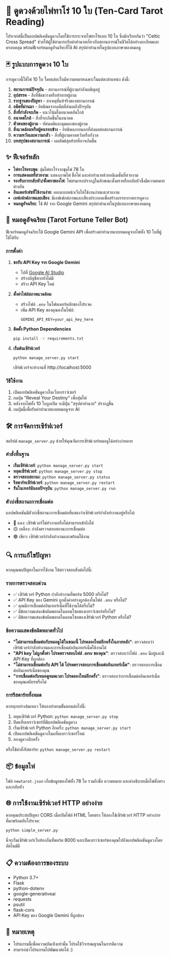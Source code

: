 # 🔮 ดูดวงด้วยไพ่ทาโร่ 10 ใบ (Ten-Card Tarot Reading)

โปรเจกต์นี้เป็นแอปพลิเคชันดูดวงโดยใช้การกระจายไพ่ทาโร่แบบ 10 ใบ ซึ่งมักเรียกกันว่า "Celtic Cross Spread" ช่วยให้ผู้ใช้สามารถรับคำทำนายเกี่ยวกับสถานการณ์ในชีวิตได้อย่างละเอียดและครอบคลุม พร้อมฟีเจอร์หมอดูอัจฉริยะที่ใช้ AI สรุปคำทำนายในรูปแบบภาษาของหมอดู

## 🃏 รูปแบบการดูดวง 10 ใบ

การดูดวงนี้ใช้ไพ่ 10 ใบ โดยแต่ละใบมีความหมายเฉพาะในแต่ละตำแหน่ง ดังนี้:

1. **สถานการณ์ปัจจุบัน** - สถานการณ์ที่ผู้ถามกำลังเผชิญอยู่
2. **อุปสรรค** - สิ่งที่ขัดขวางหรือท้าทายผู้ถาม
3. **รากฐานของปัญหา** - สาเหตุที่แท้จริงของสถานการณ์
4. **อดีตที่ผ่านมา** - อิทธิพลจากอดีตที่ส่งผลถึงปัจจุบัน
5. **สิ่งที่กำลังจะเกิด** - แนวโน้มในอนาคตอันใกล้
6. **อนาคตใกล้** - สิ่งที่จะเกิดขึ้นในอนาคต
7. **ตัวตนของผู้ถาม** - ทัศนคติและมุมมองของผู้ถาม
8. **สิ่งแวดล้อมหรือผู้คนรอบข้าง** - อิทธิพลภายนอกที่ส่งผลต่อสถานการณ์
9. **ความหวังและความกลัว** - สิ่งที่ผู้ถามคาดหวังหรือกังวล
10. **บทสรุปของสถานการณ์** - ผลลัพธ์สุดท้ายที่อาจเกิดขึ้น

## ✨ ฟีเจอร์หลัก

- **ไพ่ทาโร่ครบชุด**: สุ่มไพ่ทาโร่จากชุดไพ่ 78 ใบ
- **การแสดงผลที่สวยงาม**: แสดงภาพไพ่ ชื่อไพ่ และคำทำนายด้วยอนิเมชั่นที่สวยงาม
- **รองรับการกลับหัว/ตั้งตรงของไพ่**: ไพ่สามารถปรากฏในลักษณะตั้งตรงหรือกลับหัวซึ่งมีความหมายต่างกัน
- **อินเตอร์เฟซที่ใช้งานง่าย**: ออกแบบหน้าเว็บให้ใช้งานง่ายและสวยงาม
- **เอฟเฟกต์ภาพและเสียง**: มีเอฟเฟกต์ภาพและเสียงประกอบเพื่อสร้างบรรยากาศการดูดวง
- **หมอดูอัจฉริยะ**: ใช้ AI จาก Google Gemini สรุปคำทำนายในรูปแบบภาษาของหมอดู

## 🤖 หมอดูอัจฉริยะ (Tarot Fortune Teller Bot)

ฟีเจอร์หมอดูอัจฉริยะใช้ Google Gemini API เพื่อสร้างคำทำนายแบบหมอดูจากไพ่ทั้ง 10 ใบที่ผู้ใช้ได้รับ

### การตั้งค่า

1. **ขอรับ API Key จาก Google Gemini**
   - ไปที่ [Google AI Studio](https://makersuite.google.com/app/apikey)
   - สร้างบัญชีหากยังไม่มี
   - สร้าง API Key ใหม่

2. **ตั้งค่าไฟล์สภาพแวดล้อม**
   - สร้างไฟล์ `.env` ในโฟลเดอร์หลักของโปรเจค
   - เพิ่ม API Key ของคุณลงในไฟล์:
     ```
     GEMINI_API_KEY=your_api_key_here
     ```

3. **ติดตั้ง Python Dependencies**
   ```bash
   pip install -r requirements.txt
   ```

4. **เริ่มต้นเซิร์ฟเวอร์**
   ```bash
   python manage_server.py start
   ```
   เซิร์ฟเวอร์จะทำงานที่ http://localhost:5000

### วิธีใช้งาน

1. เปิดแอปพลิเคชันดูดวงในเว็บเบราว์เซอร์
2. กดปุ่ม "Reveal Your Destiny" เพื่อสุ่มไพ่
3. หลังจากไพ่ทั้ง 10 ใบถูกเปิด จะมีปุ่ม "สรุปคำทำนาย" ปรากฏขึ้น
4. กดปุ่มนี้เพื่อรับคำทำนายแบบหมอดูจาก AI

## 🛠️ การจัดการเซิร์ฟเวอร์

สคริปต์ `manage_server.py` ช่วยให้คุณจัดการเซิร์ฟเวอร์หมอดูได้อย่างง่ายดาย

### คำสั่งพื้นฐาน

- **เริ่มเซิร์ฟเวอร์**: `python manage_server.py start`
- **หยุดเซิร์ฟเวอร์**: `python manage_server.py stop`
- **ตรวจสอบสถานะ**: `python manage_server.py status`
- **รีสตาร์ทเซิร์ฟเวอร์**: `python manage_server.py restart`
- **รันในเทอร์มินอลปัจจุบัน**: `python manage_server.py run`

### ตัวบ่งชี้สถานะการเชื่อมต่อ

แอปพลิเคชันมีตัวบ่งชี้สถานะการเชื่อมต่อที่แสดงว่าเซิร์ฟเวอร์กำลังทำงานอยู่หรือไม่:

- 🔴 แดง: เซิร์ฟเวอร์ไม่ทำงานหรือไม่สามารถเข้าถึงได้
- 🟡 เหลือง: กำลังตรวจสอบสถานะการเชื่อมต่อ
- 🟢 เขียว: เซิร์ฟเวอร์กำลังทำงานและพร้อมใช้งาน

## 🔍 การแก้ไขปัญหา

หากคุณพบปัญหาในการใช้งาน ให้ตรวจสอบสิ่งต่อไปนี้:

### รายการตรวจสอบด่วน

- ✅ เซิร์ฟเวอร์ Python กำลังทำงานที่พอร์ต 5000 หรือไม่?
- ✅ API Key ของ Gemini ถูกตั้งค่าอย่างถูกต้องในไฟล์ `.env` หรือไม่?
- ✅ คุณมีการเชื่อมต่ออินเทอร์เน็ตที่ใช้งานได้หรือไม่?
- ✅ มีข้อความแสดงข้อผิดพลาดในคอนโซลของเบราว์เซอร์หรือไม่?
- ✅ มีข้อความแสดงข้อผิดพลาดในคอนโซลของเซิร์ฟเวอร์ Python หรือไม่?

### ข้อความแสดงข้อผิดพลาดทั่วไป

- **"ไม่สามารถเชื่อมต่อกับหมอดูได้ในขณะนี้ โปรดลองใหม่อีกครั้งในภายหลัง"**: ตรวจสอบว่าเซิร์ฟเวอร์กำลังทำงานและการเชื่อมต่ออินเทอร์เน็ตใช้งานได้
- **"API key ไม่ถูกตั้งค่า โปรดตรวจสอบไฟล์ .env ของคุณ"**: ตรวจสอบว่าไฟล์ `.env` มีอยู่และมี API Key ที่ถูกต้อง
- **"ไม่สามารถเชื่อมต่อกับ API ได้ โปรดตรวจสอบการเชื่อมต่ออินเทอร์เน็ต"**: ตรวจสอบการเชื่อมต่ออินเทอร์เน็ตของคุณ
- **"การเชื่อมต่อกับหมอดูหมดเวลา โปรดลองใหม่อีกครั้ง"**: ตรวจสอบว่าการเชื่อมต่ออินเทอร์เน็ตของคุณเสถียรหรือไม่

### การรีสตาร์ททั้งหมด

หากทุกอย่างล้มเหลว ให้ลองทำตามขั้นตอนต่อไปนี้:

1. หยุดเซิร์ฟเวอร์ Python: `python manage_server.py stop`
2. ปิดแท็บเบราว์เซอร์ที่มีแอปพลิเคชันดูดวง
3. เริ่มเซิร์ฟเวอร์ Python อีกครั้ง: `python manage_server.py start`
4. เปิดแอปพลิเคชันดูดวงในแท็บเบราว์เซอร์ใหม่
5. ลองดูดวงอีกครั้ง

หรือใช้คำสั่งรีสตาร์ท: `python manage_server.py restart`

## 📦 ข้อมูลไพ่

ไฟล์ `newtarot.json` เก็บข้อมูลของไพ่ทั้ง 78 ใบ รวมถึงชื่อ ความหมาย และคำอธิบายเมื่อไพ่ตั้งตรงและกลับหัว

## 🌐 การใช้งานเซิร์ฟเวอร์ HTTP อย่างง่าย

หากคุณประสบปัญหา CORS เมื่อเปิดไฟล์ HTML โดยตรง ให้ลองใช้เซิร์ฟเวอร์ HTTP อย่างง่ายที่มาพร้อมกับโปรเจค:

```bash
python simple_server.py
```

นี่จะเริ่มเซิร์ฟเวอร์เว็บท้องถิ่นที่พอร์ต 8000 และเปิดเบราว์เซอร์ของคุณไปยังแอปพลิเคชันดูดวงโดยอัตโนมัติ

## 📋 ความต้องการของระบบ

- Python 3.7+
- Flask
- python-dotenv
- google-generativeai
- requests
- psutil
- flask-cors
- API Key ของ Google Gemini ที่ถูกต้อง

## 📌 หมายเหตุ

- โปรแกรมนี้เพื่อความบันเทิงเท่านั้น โปรดใช้วิจารณญาณในการตีความ
- สามารถนำโปรแกรมไปพัฒนาต่อได้ :)
